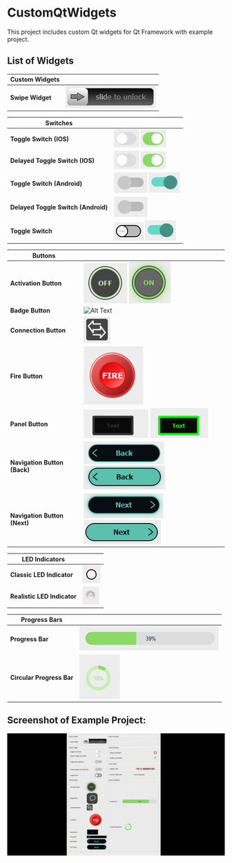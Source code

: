 # CustomQtWidgets
This project includes custom Qt widgets for Qt Framework with example project.

## List of Widgets
| Custom Widgets | |
| -------- | ------- |
| <strong>Swipe Widget</strong> | ![Alt Text](.//screenshots/swipe_widget.PNG) |


| Switches | |
| -------- | ------- |
| <strong>Toggle Switch (IOS)</strong> | ![Alt Text](.//screenshots/toggle_switch_ios.PNG) ![Alt Text](.//screenshots/toggle_switch_ios_2.PNG) |
| <strong>Delayed Toggle Switch (IOS)</strong> | ![Alt Text](.//screenshots/toggle_switch_ios.PNG) ![Alt Text](.//screenshots/toggle_switch_ios_2.PNG) |
| <strong>Toggle Switch (Android)</strong> | ![Alt Text](.//screenshots/toggle_switch_android.PNG) ![Alt Text](.//screenshots/toggle_switch_android_2.PNG) |
| <strong>Delayed Toggle Switch (Android)</strong> | ![Alt Text](.//screenshots/toggle_switch_android.PNG) |
| <strong>Toggle Switch</strong> | ![Alt Text](.//screenshots/toggle_switch.PNG) ![Alt Text](.//screenshots/toggle_switch_android_2.PNG) |


| Buttons | |
| -------- | ------- |
| <strong>Activation Button</strong> | ![Alt Text](.//screenshots/activation_button.PNG) ![Alt Text](.//screenshots/activation_button_2.PNG) |
| <strong>Badge Button</strong> | ![Alt Text](.//screenshots/badge_button.PNG) |
| <strong>Connection Button</strong> | ![Alt Text](.//screenshots/connection_button.PNG) |
| <strong>Fire Button</strong> | ![Alt Text](.//screenshots/fire_button.PNG) |
| <strong>Panel Button</strong> | ![Alt Text](.//screenshots/panel_button.PNG) ![Alt Text](.//screenshots/panel_button_2.PNG) |
| <strong>Navigation Button (Back)</strong> | ![Alt Text](.//screenshots/navigation_button_back.PNG) ![Alt Text](.//screenshots/navigation_button_back_2.PNG) |
| <strong>Navigation Button (Next)</strong> | ![Alt Text](.//screenshots/navigation_button_next.PNG) ![Alt Text](.//screenshots/navigation_button_next_2.PNG) |


| LED Indicators |  |
| -------- | ------- |
| <strong>Classic LED Indicator</strong> | ![Alt Text](.//screenshots/classic_led_indicator.PNG) |
| <strong>Realistic LED Indicator</strong> | ![Alt Text](.//screenshots/realistic_led_indicator.PNG) |

| Progress Bars |  |
| -------- | ------- |
| <strong>Progress Bar</strong> | ![Alt Text](.//screenshots/progress_bar.PNG) |
| <strong>Circular Progress Bar</strong> | ![Alt Text](.//screenshots/circular_progress_bar.PNG) |

## Screenshot of Example Project:
![Alt Text](.//screenshots/example.gif)
